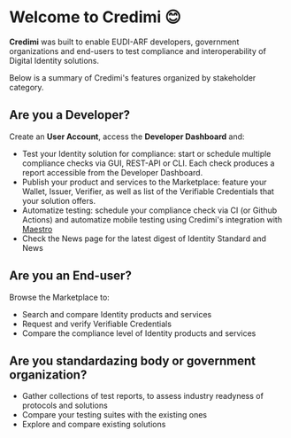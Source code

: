 # Welcome to Credimi 😊

**Credimi** was built to enable EUDI-ARF developers, government organizations and end-users to test compliance and interoperability of Digital Identity solutions. 

Below is a summary of Credimi's features organized by stakeholder category.

## Are you a Developer? 
Create an **User Account**, access the **Developer Dashboard** and: 
- Test your Identity solution for compliance: start or schedule multiple compliance checks via GUI, REST-API or CLI. Each check produces a report accessible from the Developer Dashboard.
- Publish your product and services to the Marketplace: feature your Wallet, Issuer, Verifier, as well as list of the Verifiable Credentials that your solution offers. 
- Automatize testing: schedule your compliance check via CI (or Github Actions) and automatize mobile testing using Credimi's integration with [Maestro](https://maestro.dev/)
- Check the News page for the latest digest of Identity Standard and News

## Are you an End-user?
Browse the Marketplace to:

- Search and compare Identity products and services
- Request and verify Verifiable Credentials 
- Compare the compliance level of Identity products and services

## Are you standardazing body or government organization?

- Gather collections of test reports, to assess industry readyness of protocols and solutions
- Compare your testing suites with the existing ones 
- Explore and compare existing solutions
